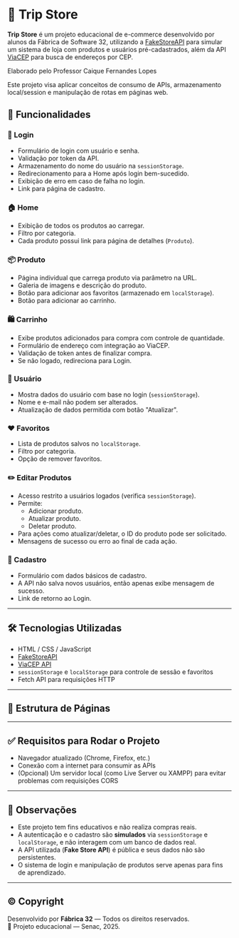 # 🛒 Trip Store

**Trip Store** é um projeto educacional de e-commerce desenvolvido por alunos da Fábrica de Software 32, utilizando a [FakeStoreAPI](https://fakestoreapi.com/) para simular um sistema de loja com produtos e usuários pré-cadastrados, além da API [ViaCEP](https://viacep.com.br) para busca de endereços por CEP.

Elaborado pelo Professor Caique Fernandes Lopes

Este projeto visa aplicar conceitos de consumo de APIs, armazenamento local/session e manipulação de rotas em páginas web.

## 🚀 Funcionalidades

### 🔐 Login
- Formulário de login com usuário e senha.
- Validação por token da API.
- Armazenamento do nome do usuário na `sessionStorage`.
- Redirecionamento para a Home após login bem-sucedido.
- Exibição de erro em caso de falha no login.
- Link para página de cadastro.

### 🏠 Home
- Exibição de todos os produtos ao carregar.
- Filtro por categoria.
- Cada produto possui link para página de detalhes (`Produto`).

### 📦 Produto
- Página individual que carrega produto via parâmetro na URL.
- Galeria de imagens e descrição do produto.
- Botão para adicionar aos favoritos (armazenado em `localStorage`).
- Botão para adicionar ao carrinho.

### 🛍 Carrinho
- Exibe produtos adicionados para compra com controle de quantidade.
- Formulário de endereço com integração ao ViaCEP.
- Validação de token antes de finalizar compra.
- Se não logado, redireciona para Login.

### 👤 Usuário
- Mostra dados do usuário com base no login (`sessionStorage`).
- Nome e e-mail não podem ser alterados.
- Atualização de dados permitida com botão "Atualizar".

### ❤️ Favoritos
- Lista de produtos salvos no `localStorage`.
- Filtro por categoria.
- Opção de remover favoritos.

### ✏️ Editar Produtos
- Acesso restrito a usuários logados (verifica `sessionStorage`).
- Permite:
  - Adicionar produto.
  - Atualizar produto.
  - Deletar produto.
- Para ações como atualizar/deletar, o ID do produto pode ser solicitado.
- Mensagens de sucesso ou erro ao final de cada ação.

### 📝 Cadastro
- Formulário com dados básicos de cadastro.
- A API não salva novos usuários, então apenas exibe mensagem de sucesso.
- Link de retorno ao Login.

---

## 🛠 Tecnologias Utilizadas

- HTML / CSS / JavaScript
- [FakeStoreAPI](https://fakestoreapi.com/)
- [ViaCEP API](https://viacep.com.br)
- `sessionStorage` e `localStorage` para controle de sessão e favoritos
- Fetch API para requisições HTTP

---

## 📁 Estrutura de Páginas


---

## ✅ Requisitos para Rodar o Projeto

- Navegador atualizado (Chrome, Firefox, etc.)
- Conexão com a internet para consumir as APIs
- (Opcional) Um servidor local (como Live Server ou XAMPP) para evitar problemas com requisições CORS

---

## 📌 Observações

- Este projeto tem fins educativos e não realiza compras reais.
- A autenticação e o cadastro são **simulados** via `sessionStorage` e `localStorage`, e não interagem com um banco de dados real.
- A API utilizada (**Fake Store API**) é pública e seus dados não são persistentes.
- O sistema de login e manipulação de produtos serve apenas para fins de aprendizado.

---

## ©️ Copyright

Desenvolvido por **Fábrica 32** — Todos os direitos reservados.  
📅 Projeto educacional — Senac, 2025.

